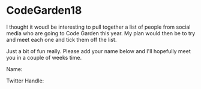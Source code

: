 # CodeGarden18
I thought it woudl be interesting to pull together a list of people from social media who are going to Code Garden this year. My plan would then be to try and meet each one and tick them off the list. 

Just a bit of fun really. Please add your name below and I'll hopefully meet you in a couple of weeks time. 

Name: 

Twitter Handle:
